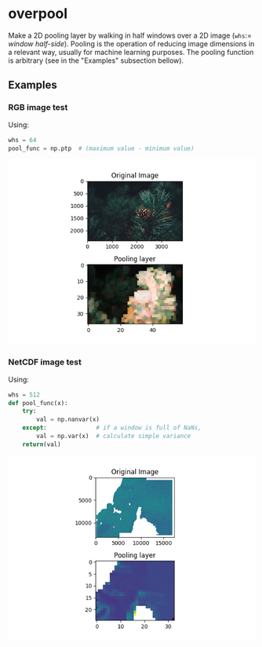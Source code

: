 # overpool

Make a 2D pooling layer by walking in half windows over a 2D image (`whs`:= *window half-side*). Pooling is the operation of reducing image dimensions in a relevant way, usually for machine learning purposes. The pooling function is arbitrary (see in the "Examples" subsection bellow).


## Examples

### RGB image test

Using:
```python
whs = 64
pool_func = np.ptp  # (maximum value - minimum value)
```

![RGB image test](example/img_pool.png)


### NetCDF image test

Using:
```python
whs = 512
def pool_func(x):
    try:
        val = np.nanvar(x)
    except:              # if a window is full of NaNs,
        val = np.var(x)  # calculate simple variance
    return(val)
```

![NetCDF image test](example/netcdf_pool.png)
